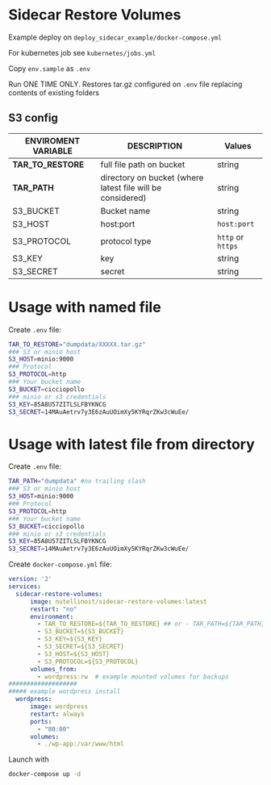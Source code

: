 # Sidecar Restore Volumes

Example deploy on  ```deploy_sidecar_example/docker-compose.yml```

For kubernetes job see `kubernetes/jobs.yml`

Copy `env.sample` as `.env`

Run ONE TIME ONLY. Restores tar.gz configured on `.env` file replacing contents of existing folders

## S3 config

ENVIROMENT VARIABLE   | DESCRIPTION | Values
----------   | ---------- | --------------  
**TAR_TO_RESTORE** | full file path on bucket | string
**TAR_PATH** | directory on bucket (where latest file will be considered) | string
S3_BUCKET | Bucket name | string
S3_HOST | host:port | `host:port`
S3_PROTOCOL | protocol type | `http` or `https`
S3_KEY | key | string
S3_SECRET | secret | string

# Usage with named file

Create `.env` file:

```bash
TAR_TO_RESTORE="dumpdata/XXXXX.tar.gz"
### S3 or minio host
S3_HOST=minio:9000
### Protocol
S3_PROTOCOL=http
### Your bucket name
S3_BUCKET=cicciopollo
### minio or s3 credentials
S3_KEY=85A8U57ZITLSLFBYKNCG
S3_SECRET=14MAuAetrv7y3E6zAuUOimXy5KYRqrZKw3cWuEe/
```

# Usage with latest file from directory

Create `.env` file:

```bash
TAR_PATH="dumpdata" #no trailing slash
### S3 or minio host
S3_HOST=minio:9000
### Protocol
S3_PROTOCOL=http
### Your bucket name
S3_BUCKET=cicciopollo
### minio or s3 credentials
S3_KEY=85A8U57ZITLSLFBYKNCG
S3_SECRET=14MAuAetrv7y3E6zAuUOimXy5KYRqrZKw3cWuEe/
```

Create `docker-compose.yml` file:

```yml
version: '2'
services:
  sidecar-restore-volumes:
      image: nutellinoit/sidecar-restore-volumes:latest
      restart: "no"
      environment:
        - TAR_TO_RESTORE=${TAR_TO_RESTORE} ## or - TAR_PATH=${TAR_PATH}
        - S3_BUCKET=${S3_BUCKET}
        - S3_KEY=${S3_KEY}
        - S3_SECRET=${S3_SECRET}
        - S3_HOST=${S3_HOST}
        - S3_PROTOCOL=${S3_PROTOCOL}
      volumes_from:
        - wordpress:rw  # example mounted volumes for backups
###################
##### example wordpress install
  wordpress:
      image: wordpress
      restart: always
      ports:
        - "80:80"
      volumes:
        - ./wp-app:/var/www/html

```

Launch with

```bash
docker-compose up -d
```
